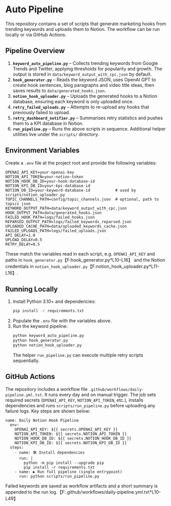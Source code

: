 # Auto Pipeline

This repository contains a set of scripts that generate marketing hooks from trending keywords and uploads them to Notion.  The workflow can be run locally or via GitHub Actions.

## Pipeline Overview

1. **`keyword_auto_pipeline.py`** – Collects trending keywords from Google Trends and Twitter, applying thresholds for popularity and growth.  The output is stored in `data/keyword_output_with_cpc.json` by default.
2. **`hook_generator.py`** – Reads the keyword JSON, uses OpenAI GPT to create hook sentences, blog paragraphs and video title ideas, then saves results to `data/generated_hooks.json`.
3. **`notion_hook_uploader.py`** – Uploads the generated hooks to a Notion database, ensuring each keyword is only uploaded once.
4. **`retry_failed_uploads.py`** – Attempts to re-upload any hooks that previously failed to upload.
5. **`retry_dashboard_notifier.py`** – Summarises retry statistics and pushes them to a KPI database in Notion.
6. **`run_pipeline.py`** – Runs the above scripts in sequence. Additional helper utilities live under the `scripts/` directory.

## Environment Variables

Create a `.env` file at the project root and provide the following variables:

```
OPENAI_API_KEY=your-openai-key
NOTION_API_TOKEN=your-notion-token
NOTION_HOOK_DB_ID=your-hook-database-id
NOTION_KPI_DB_ID=your-kpi-database-id
NOTION_DB_ID=your-keyword-database-id           # used by scripts/notion_uploader.py
TOPIC_CHANNELS_PATH=config/topic_channels.json  # optional, path to topics json
KEYWORD_OUTPUT_PATH=data/keyword_output_with_cpc.json
HOOK_OUTPUT_PATH=data/generated_hooks.json
FAILED_HOOK_PATH=logs/failed_hooks.json
REPARSED_OUTPUT_PATH=logs/failed_keywords_reparsed.json
UPLOADED_CACHE_PATH=data/uploaded_keywords_cache.json
FAILED_UPLOADS_PATH=logs/failed_uploads.json
API_DELAY=1.0
UPLOAD_DELAY=0.5
RETRY_DELAY=0.5
```

These match the variables read in each script, e.g. `OPENAI_API_KEY` and paths in `hook_generator.py`【F:hook_generator.py†L10-L16】 and the Notion credentials in `notion_hook_uploader.py`【F:notion_hook_uploader.py†L11-L16】.

## Running Locally

1. Install Python 3.10+ and dependencies:
   ```bash
   pip install -r requirements.txt
   ```
2. Populate the `.env` file with the variables above.
3. Run the keyword pipeline:
   ```bash
   python keyword_auto_pipeline.py
   python hook_generator.py
   python notion_hook_uploader.py
   ```
   The helper `run_pipeline.py` can execute multiple retry scripts sequentially.

## GitHub Actions

The repository includes a workflow file `.github/workflows/daily-pipeline.yml.txt`.  It runs every day and on manual trigger.  The job sets required secrets (`OPENAI_API_KEY`, `NOTION_API_TOKEN`, etc.), installs dependencies and runs `scripts/run_pipeline.py` before uploading any failure logs. Key steps are shown below:

```
name: Daily Notion Hook Pipeline
  env:
    OPENAI_API_KEY: ${{ secrets.OPENAI_API_KEY }}
    NOTION_API_TOKEN: ${{ secrets.NOTION_API_TOKEN }}
    NOTION_HOOK_DB_ID: ${{ secrets.NOTION_HOOK_DB_ID }}
    NOTION_KPI_DB_ID: ${{ secrets.NOTION_KPI_DB_ID }}
  steps:
    - name: 🛠️ Install dependencies
      run: |
        python -m pip install --upgrade pip
        pip install -r requirements.txt
    - name: ▶️ Run full pipeline (single entrypoint)
      run: python scripts/run_pipeline.py
```

Failed keywords are saved as workflow artifacts and a short summary is appended to the run log.【F:.github/workflows/daily-pipeline.yml.txt†L10-L49】
